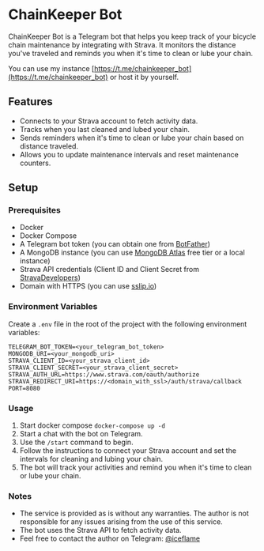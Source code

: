 # ChainKeeper Bot

ChainKeeper Bot is a Telegram bot that helps you keep track of your bicycle chain maintenance by integrating with Strava. It monitors the distance you've traveled and reminds you when it's time to clean or lube your chain.

You can use my instance [https://t.me/chainkeeper_bot](https://t.me/chainkeeper_bot) or host it by yourself.

## Features

- Connects to your Strava account to fetch activity data.
- Tracks when you last cleaned and lubed your chain.
- Sends reminders when it's time to clean or lube your chain based on distance traveled.
- Allows you to update maintenance intervals and reset maintenance counters.

## Setup

### Prerequisites

- Docker
- Docker Compose
- A Telegram bot token (you can obtain one from [BotFather](https://t.me/BotFather))
- A MongoDB instance (you can use [MongoDB Atlas](https://www.mongodb.com/products/platform/atlas-database) free tier or a local instance)
- Strava API credentials (Client ID and Client Secret from [StravaDevelopers](https://developers.strava.com/))
- Domain with HTTPS (you can use [sslip.io](https://sslip.io/))

### Environment Variables

Create a `.env` file in the root of the project with the following environment variables:
```
TELEGRAM_BOT_TOKEN=<your_telegram_bot_token>
MONGODB_URI=<your_mongodb_uri>
STRAVA_CLIENT_ID=<your_strava_client_id>
STRAVA_CLIENT_SECRET=<your_strava_client_secret>
STRAVA_AUTH_URL=https://www.strava.com/oauth/authorize
STRAVA_REDIRECT_URI=https://<domain_with_ssl>/auth/strava/callback
PORT=8080
```
### Usage

1. Start docker compose `docker-compose up -d`
1. Start a chat with the bot on Telegram.
2. Use the `/start` command to begin.
3. Follow the instructions to connect your Strava account and set the intervals for cleaning and lubing your chain.
4. The bot will track your activities and remind you when it's time to clean or lube your chain.

### Notes

- The service is provided as is without any warranties. The author is not responsible for any issues arising from the use of this service.
- The bot uses the Strava API to fetch activity data.
- Feel free to contact the author on Telegram: [@iceflame](https://t.me/iceflame)
